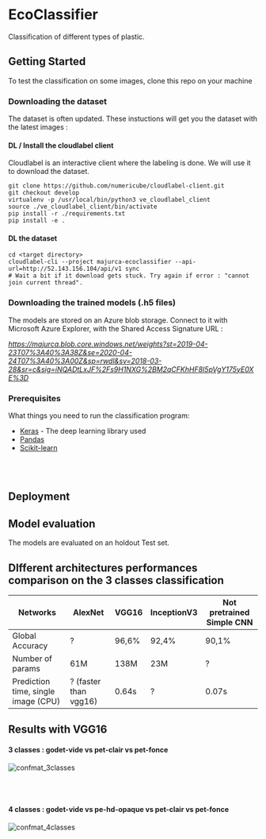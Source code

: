 # EcoClassifier

Classification of different types of plastic.

## Getting Started


To test the classification on some images, clone this repo on your machine


### Downloading the dataset

The dataset is often updated. These instuctions will get you the dataset with the latest images :

#### DL / Install the cloudlabel client

Cloudlabel is an interactive client where the labeling is done. We will use it to download the dataset.

```
git clone https://github.com/numericube/cloudlabel-client.git
git checkout develop
virtualenv -p /usr/local/bin/python3 ve_cloudlabel_client
source ./ve_cloudlabel_client/bin/activate
pip install -r ./requirements.txt
pip install -e .
```

#### DL the dataset

```
cd <target directory>
cloudlabel-cli --project majurca-ecoclassifier --api-url=http://52.143.156.104/api/v1 sync
# Wait a bit if it download gets stuck. Try again if error : "cannot join current thread".
```


### Downloading the trained models (.h5 files)

The models are stored on an Azure blob storage.
Connect to it with Microsoft Azure Explorer, with the Shared Access Signature URL :

*https://majurca.blob.core.windows.net/weights?st=2019-04-23T07%3A40%3A38Z&se=2020-04-24T07%3A40%3A00Z&sp=rwdl&sv=2018-03-28&sr=c&sig=iNQADtLxJF%2Fs9H1NXG%2BM2qCFKhHF8I5pVgY175yE0XE%3D*


### Prerequisites

What things you need to run the classification program:

* [Keras](https://www.pyimagesearch.com/2016/11/14/installing-keras-with-tensorflow-backend/) - The deep learning library used
* [Pandas](https://pandas.pydata.org/pandas-docs/stable/install.html)
* [Scikit-learn](https://scikit-learn.org/stable/install.html)


<br /><br />


## Deployment






## Model evaluation

The models are evaluated on an holdout Test set.

## DIfferent architectures performances comparison on the 3 classes classification

Networks                      | AlexNet     |     VGG16   |     InceptionV3   |   Not pretrained Simple CNN
------------------------------|-------------|-------------|-------------------|-----------------------------
Global Accuracy               |   ?         |   96,6%     |   92,4%           |     90,1%
Number of params                    |     61M     |     138M    |     23M    | ?
Prediction time, single image (CPU) |   ? (faster than vgg16)   |   0.64s   |   ?   | 0.07s

## Results with VGG16

#### 3 classes : godet-vide vs pet-clair vs pet-fonce

![confmat_3classes](screenshots/confmat_3class.jpg)

<br />
<br />

#### 4 classes : godet-vide vs pe-hd-opaque vs pet-clair vs pet-fonce

![confmat_4classes](screenshots/confmat_4class.jpg)
